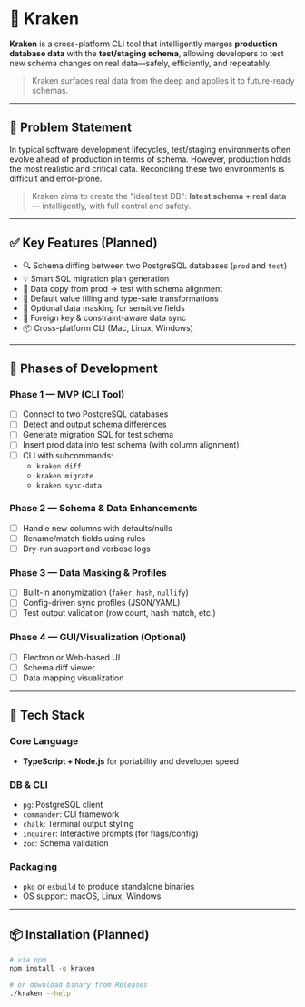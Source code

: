 # 🐙 Kraken

**Kraken** is a cross-platform CLI tool that intelligently merges **production database data** with the **test/staging schema**, allowing developers to test new schema changes on real data—safely, efficiently, and repeatably.

> Kraken surfaces real data from the deep and applies it to future-ready schemas.

---

## 🌟 Problem Statement

In typical software development lifecycles, test/staging environments often evolve ahead of production in terms of schema. However, production holds the most realistic and critical data. Reconciling these two environments is difficult and error-prone.

> Kraken aims to create the "ideal test DB": **latest schema + real data** — intelligently, with full control and safety.

---

## ✅ Key Features (Planned)

- 🔍 Schema diffing between two PostgreSQL databases (`prod` and `test`)
- 💡 Smart SQL migration plan generation
- 🔄 Data copy from prod → test with schema alignment
- 🧠 Default value filling and type-safe transformations
- 🔐 Optional data masking for sensitive fields
- 🚫 Foreign key & constraint-aware data sync
- 📦 Cross-platform CLI (Mac, Linux, Windows)

---

## 🚧 Phases of Development

### Phase 1 — MVP (CLI Tool)
- [ ] Connect to two PostgreSQL databases
- [ ] Detect and output schema differences
- [ ] Generate migration SQL for test schema
- [ ] Insert prod data into test schema (with column alignment)
- [ ] CLI with subcommands:
  - `kraken diff`
  - `kraken migrate`
  - `kraken sync-data`

### Phase 2 — Schema & Data Enhancements
- [ ] Handle new columns with defaults/nulls
- [ ] Rename/match fields using rules
- [ ] Dry-run support and verbose logs

### Phase 3 — Data Masking & Profiles
- [ ] Built-in anonymization (`faker`, `hash`, `nullify`)
- [ ] Config-driven sync profiles (JSON/YAML)
- [ ] Test output validation (row count, hash match, etc.)

### Phase 4 — GUI/Visualization (Optional)
- [ ] Electron or Web-based UI
- [ ] Schema diff viewer
- [ ] Data mapping visualization

---

## 🔧 Tech Stack

### Core Language
- **TypeScript + Node.js** for portability and developer speed

### DB & CLI
- `pg`: PostgreSQL client
- `commander`: CLI framework
- `chalk`: Terminal output styling
- `inquirer`: Interactive prompts (for flags/config)
- `zod`: Schema validation

### Packaging
- `pkg` or `esbuild` to produce standalone binaries
- OS support: macOS, Linux, Windows

---

## 📦 Installation (Planned)

```bash
# via npm
npm install -g kraken

# or download binary from Releases
./kraken --help
